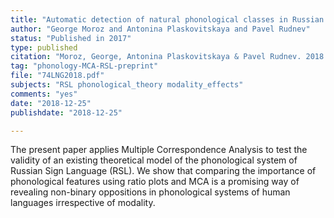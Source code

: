 ```yaml
---
title: "Automatic detection of natural phonological classes in Russian Sign Language"
author: "George Moroz and Antonina Plaskovitskaya and Pavel Rudnev"
status: "Published in 2017"
type: published
citation: "Moroz, George, Antonina Plaskovitskaya & Pavel Rudnev. 2018. &ldquo;Automatic detection of natural phonological classes in Russian Sign Language.&rdquo; <a href=\"https://papers.ssrn.com/sol3/papers.cfm?abstract_id=3301213\"><em>Higher School of Economics Research Paper</em> No. WP BRP 74/LNG/2018</a>."
tag: "phonology-MCA-RSL-preprint"
file: "74LNG2018.pdf"
subjects: "RSL phonological_theory modality_effects"
comments: "yes"
date: "2018-12-25"
publishdate: "2018-12-25"

---
```



The present paper applies Multiple Correspondence Analysis to test the validity of an existing theoretical model of the phonological system of Russian Sign Language (RSL). We show that comparing the importance of phonological features using ratio plots and MCA is a promising way of revealing non-binary oppositions in phonological systems of human languages irrespective of modality.
